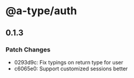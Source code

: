 # @a-type/auth

## 0.1.3

### Patch Changes

- 0293d9c: Fix typings on return type for user
- c6065e0: Support customized sessions better
